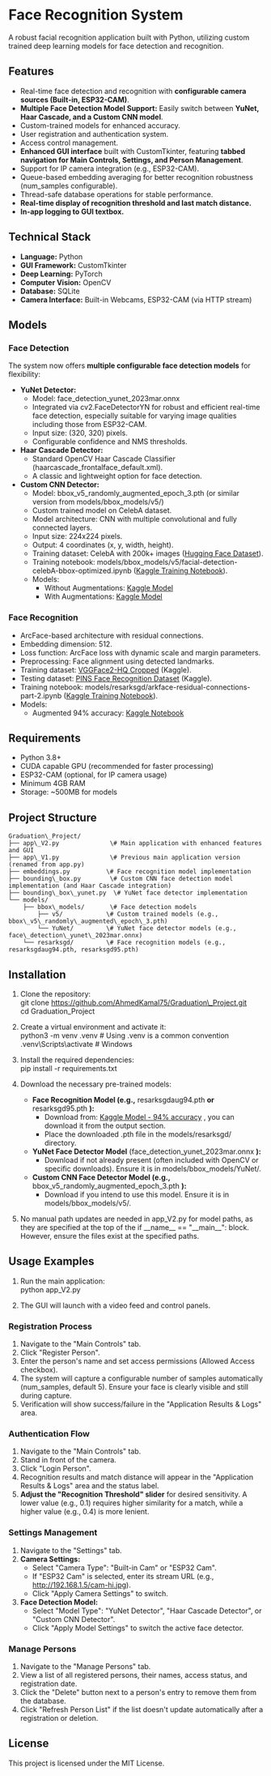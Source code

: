 # **Face Recognition System**

A robust facial recognition application built with Python, utilizing custom trained deep learning models for face detection and recognition.

## **Features**

* Real-time face detection and recognition with **configurable camera sources (Built-in, ESP32-CAM)**.  
* **Multiple Face Detection Model Support:** Easily switch between **YuNet, Haar Cascade, and a Custom CNN model**.  
* Custom-trained models for enhanced accuracy.  
* User registration and authentication system.  
* Access control management.  
* **Enhanced GUI interface** built with CustomTkinter, featuring **tabbed navigation for Main Controls, Settings, and Person Management**.  
* Support for IP camera integration (e.g., ESP32-CAM).  
* Queue-based embedding averaging for better recognition robustness (num\_samples configurable).  
* Thread-safe database operations for stable performance.  
* **Real-time display of recognition threshold and last match distance.**  
* **In-app logging to GUI textbox.**

## **Technical Stack**

* **Language:** Python  
* **GUI Framework:** CustomTkinter  
* **Deep Learning:** PyTorch  
* **Computer Vision:** OpenCV  
* **Database:** SQLite  
* **Camera Interface:** Built-in Webcams, ESP32-CAM (via HTTP stream)

## **Models**

### **Face Detection**

The system now offers **multiple configurable face detection models** for flexibility:

* **YuNet Detector:**  
  * Model: face\_detection\_yunet\_2023mar.onnx  
  * Integrated via cv2.FaceDetectorYN for robust and efficient real-time face detection, especially suitable for varying image qualities including those from ESP32-CAM.  
  * Input size: (320, 320\) pixels.  
  * Configurable confidence and NMS thresholds.  
* **Haar Cascade Detector:**  
  * Standard OpenCV Haar Cascade Classifier (haarcascade\_frontalface\_default.xml).  
  * A classic and lightweight option for face detection.  
* **Custom CNN Detector:**  
  * Model: bbox\_v5\_randomly\_augmented\_epoch\_3.pth (or similar version from models/bbox\_models/v5/)  
  * Custom trained model on CelebA dataset.  
  * Model architecture: CNN with multiple convolutional and fully connected layers.  
  * Input size: 224x224 pixels.  
  * Output: 4 coordinates (x, y, width, height).  
  * Training dataset: CelebA with 200k+ images ([Hugging Face Dataset](https://huggingface.co/datasets/hfaus/CelebA_bbox_and_facepoints)).  
  * Training notebook: models/bbox\_models/v5/facial-detection-celebA-bbox-optimized.ipynb ([Kaggle Training Notebook](https://www.kaggle.com/code/ahmedkamal75/facial-detection-celeba-bbox-optimized)).  
  * Models:  
    * Without Augmentations: [Kaggle Model](https://www.kaggle.com/models/ahmedkamal75/bbox_model_v5_epoch_8/)  
    * With Augmentations: [Kaggle Model](https://www.kaggle.com/models/ahmedkamal75/bbox_v5_augmented_epoch_50)

### **Face Recognition**

* ArcFace-based architecture with residual connections.  
* Embedding dimension: 512\.  
* Loss function: ArcFace loss with dynamic scale and margin parameters.  
* Preprocessing: Face alignment using detected landmarks.  
* Training dataset: [VGGFace2-HQ Cropped](https://www.kaggle.com/datasets/zenbot99/vggface2-hq-cropped) (Kaggle).  
* Testing dataset: [PINS Face Recognition Dataset](https://www.kaggle.com/datasets/hereisburak/pins-face-recognition) (Kaggle).  
* Training notebook: models/resarksgd/arkface-residual-connections-part-2.ipynb ([Kaggle Training Notebook](https://www.kaggle.com/code/ahmedkamal75/arkface-residual-connections-part-2)).  
* Models:  
  * Augmented 94% accuracy: [Kaggle Notebook](https://www.kaggle.com/code/ahmedkamal75/arkface-residual-connections-part-2/notebook?scriptVersionId=217035765)

## **Requirements**

* Python 3.8+  
* CUDA capable GPU (recommended for faster processing)  
* ESP32-CAM (optional, for IP camera usage)  
* Minimum 4GB RAM  
* Storage: \~500MB for models

## **Project Structure**
```
Graduation\_Project/  
├── app\_V2.py              \# Main application with enhanced features and GUI  
├── app\_V1.py              \# Previous main application version (renamed from app.py)  
├── embeddings.py          \# Face recognition model implementation  
├── bounding\_box.py        \# Custom CNN face detection model implementation (and Haar Cascade integration)  
├── bounding\_box\_yunet.py  \# YuNet face detector implementation  
└── models/  
    ├── bbox\_models/       \# Face detection models  
        ├── v5/            \# Custom trained models (e.g., bbox\_v5\_randomly\_augmented\_epoch\_3.pth)  
        └── YuNet/         \# YuNet face detector models (e.g., face\_detection\_yunet\_2023mar.onnx)  
    └── resarksgd/         \# Face recognition models (e.g., resarksgdaug94.pth, resarksgd95.pth)
```
## **Installation**

1. Clone the repository:  
   git clone https://github.com/AhmedKamal75/Graduation\_Project.git  
   cd Graduation\_Project

2. Create a virtual environment and activate it:  
   python3 \-m venv .venv      \# Using .venv is a common convention  
   .venv\\Scripts\\activate     \# Windows

3. Install the required dependencies:  
   pip install \-r requirements.txt

4. Download the necessary pre-trained models:  
   * **Face Recognition Model (e.g.,** resarksgdaug94.pth **or** resarksgd95.pth **):**  
     * Download from: [Kaggle Model \- 94% accuracy](https://www.kaggle.com/code/ahmedkamal75/arkface-residual-connections-part-2/notebook?scriptVersionId=217035765) , you can download it from the output section.
     * Place the downloaded .pth file in the models/resarksgd/ directory.  
   * **YuNet Face Detector Model** (face\_detection\_yunet\_2023mar.onnx **):**  
     * Download if not already present (often included with OpenCV or specific downloads). Ensure it is in models/bbox\_models/YuNet/.  
   * **Custom CNN Face Detector Model (e.g.,** bbox\_v5\_randomly\_augmented\_epoch\_3.pth **):**  
     * Download if you intend to use this model. Ensure it is in models/bbox\_models/v5/.  
5. No manual path updates are needed in app\_V2.py for model paths, as they are specified at the top of the if \_\_name\_\_ \== "\_\_main\_\_": block. However, ensure the files exist at the specified paths.

## **Usage Examples**

1. Run the main application:  
   python app\_V2.py

2. The GUI will launch with a video feed and control panels.

### **Registration Process**

1. Navigate to the "Main Controls" tab.  
2. Click "Register Person".  
3. Enter the person's name and set access permissions (Allowed Access checkbox).  
4. The system will capture a configurable number of samples automatically (num\_samples, default 5). Ensure your face is clearly visible and still during capture.  
5. Verification will show success/failure in the "Application Results & Logs" area.

### **Authentication Flow**

1. Navigate to the "Main Controls" tab.  
2. Stand in front of the camera.  
3. Click "Login Person".  
4. Recognition results and match distance will appear in the "Application Results & Logs" area and the status label.  
5. **Adjust the "Recognition Threshold" slider** for desired sensitivity. A lower value (e.g., 0.1) requires higher similarity for a match, while a higher value (e.g., 0.4) is more lenient.

### **Settings Management**

1. Navigate to the "Settings" tab.  
2. **Camera Settings:**  
   * Select "Camera Type": "Built-in Cam" or "ESP32 Cam".  
   * If "ESP32 Cam" is selected, enter its stream URL (e.g., http://192.168.1.5/cam-hi.jpg).  
   * Click "Apply Camera Settings" to switch.  
3. **Face Detection Model:**  
   * Select "Model Type": "YuNet Detector", "Haar Cascade Detector", or "Custom CNN Detector".  
   * Click "Apply Model Settings" to switch the active face detector.

### **Manage Persons**

1. Navigate to the "Manage Persons" tab.  
2. View a list of all registered persons, their names, access status, and registration date.  
3. Click the "Delete" button next to a person's entry to remove them from the database.  
4. Click "Refresh Person List" if the list doesn't update automatically after a registration or deletion.

## **License**

This project is licensed under the MIT License.